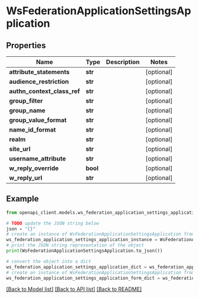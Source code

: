 # WsFederationApplicationSettingsApplication


## Properties

Name | Type | Description | Notes
------------ | ------------- | ------------- | -------------
**attribute_statements** | **str** |  | [optional] 
**audience_restriction** | **str** |  | [optional] 
**authn_context_class_ref** | **str** |  | [optional] 
**group_filter** | **str** |  | [optional] 
**group_name** | **str** |  | [optional] 
**group_value_format** | **str** |  | [optional] 
**name_id_format** | **str** |  | [optional] 
**realm** | **str** |  | [optional] 
**site_url** | **str** |  | [optional] 
**username_attribute** | **str** |  | [optional] 
**w_reply_override** | **bool** |  | [optional] 
**w_reply_url** | **str** |  | [optional] 

## Example

```python
from openapi_client.models.ws_federation_application_settings_application import WsFederationApplicationSettingsApplication

# TODO update the JSON string below
json = "{}"
# create an instance of WsFederationApplicationSettingsApplication from a JSON string
ws_federation_application_settings_application_instance = WsFederationApplicationSettingsApplication.from_json(json)
# print the JSON string representation of the object
print(WsFederationApplicationSettingsApplication.to_json())

# convert the object into a dict
ws_federation_application_settings_application_dict = ws_federation_application_settings_application_instance.to_dict()
# create an instance of WsFederationApplicationSettingsApplication from a dict
ws_federation_application_settings_application_form_dict = ws_federation_application_settings_application.from_dict(ws_federation_application_settings_application_dict)
```
[[Back to Model list]](../README.md#documentation-for-models) [[Back to API list]](../README.md#documentation-for-api-endpoints) [[Back to README]](../README.md)


